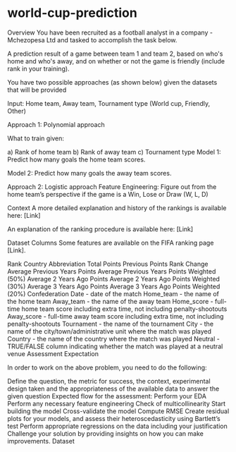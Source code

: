 # world-cup-prediction

Overview
You have been recruited as a football analyst in a company - Mchezopesa Ltd and tasked to accomplish the task below.

A prediction result of a game between team 1 and team 2, based on who's home and who's away, and on whether or not the game is friendly (include rank in your training).

You have two possible approaches (as shown below) given the datasets that will be provided

Input: Home team, Away team, Tournament type (World cup, Friendly, Other)

Approach 1: Polynomial approach

What to train given:

a) Rank of home team b) Rank of away team c) Tournament type Model 1: Predict how many goals the home team scores.

Model 2: Predict how many goals the away team scores.

Approach 2: Logistic approach
Feature Engineering: Figure out from the home team’s perspective if the game is a Win, Lose or Draw (W, L, D)

Context
A more detailed explanation and history of the rankings is available here: [Link]

An explanation of the ranking procedure is available here: [Link]

Dataset Columns
Some features are available on the FIFA ranking page [Link].

Rank Country Abbreviation Total Points Previous Points Rank Change Average Previous Years Points Average Previous Years Points Weighted (50%) Average 2 Years Ago Points Average 2 Years Ago Points Weighted (30%) Average 3 Years Ago Points Average 3 Years Ago Points Weighted (20%) Confederation Date - date of the match Home_team - the name of the home team Away_team - the name of the away team Home_score - full-time home team score including extra time, not including penalty-shootouts Away_score - full-time away team score including extra time, not including penalty-shootouts Tournament - the name of the tournament City - the name of the city/town/administrative unit where the match was played Country - the name of the country where the match was played Neutral - TRUE/FALSE column indicating whether the match was played at a neutral venue Assessment Expectation

In order to work on the above problem, you need to do the following:

Define the question, the metric for success, the context, experimental design taken and the appropriateness of the available data to answer the given question
Expected flow for the assessment:
Perform your EDA
Perform any necessary feature engineering
Check of multicollinearity
Start building the model
Cross-validate the model
Compute RMSE
Create residual plots for your models, and assess their heteroscedasticity using Bartlett’s test
Perform appropriate regressions on the data including your justification
Challenge your solution by providing insights on how you can make improvements.
Dataset
